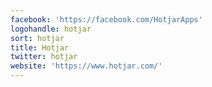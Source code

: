 ```yaml
---
facebook: 'https://facebook.com/HotjarApps'
logohandle: hotjar
sort: hotjar
title: Hotjar
twitter: hotjar
website: 'https://www.hotjar.com/'
---
```

